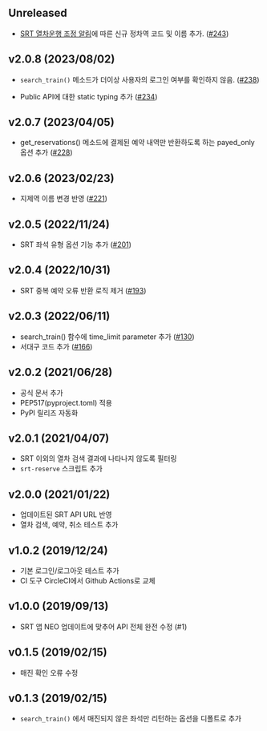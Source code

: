 ## Unreleased

- [SRT 열차운행 조정 알림](https://etk.srail.kr/cms/article/view.do?postNo=554&pageId=TK0502000000)에 따른 신규 정차역 코드 및 이름 추가.
  ([#243](https://github.com/ryanking13/SRT/pull/243))

## v2.0.8 (2023/08/02)

- `search_train()` 메소드가 더이상 사용자의 로그인 여부를 확인하지 않음.
  ([#238](https://github.com/ryanking13/SRT/pull/238))

- Public API에 대한 static typing 추가
  ([#234](https://github.com/ryanking13/SRT/pull/234))

## v2.0.7 (2023/04/05)

- get_reservations() 메소드에 결제된 예약 내역만 반환하도록 하는 payed_only 옵션 추가
  ([#228](https://github.com/ryanking13/SRT/pull/228))

## v2.0.6 (2023/02/23)

- 지제역 이름 변경 반영 ([#221](https://github.com/ryanking13/SRT/pull/221))

## v2.0.5 (2022/11/24)

- SRT 좌석 유형 옵션 기능 추가 ([#201](https://github.com/ryanking13/SRT/pull/201))

## v2.0.4 (2022/10/31)

- SRT 중복 예약 오류 반환 로직 제거 ([#193](https://github.com/ryanking13/SRT/pull/193))

## v2.0.3 (2022/06/11)

- search_train() 함수에 time_limit parameter 추가 ([#130](https://github.com/ryanking13/SRT/pull/130))
- 서대구 코드 추가 ([#166](https://github.com/ryanking13/SRT/pull/166))

## v2.0.2 (2021/06/28)

- 공식 문서 추가
- PEP517(pyproject.toml) 적용
- PyPI 릴리즈 자동화

## v2.0.1 (2021/04/07)

- SRT 이외의 열차 검색 결과에 나타나지 않도록 필터링
- `srt-reserve` 스크립트 추가

## v2.0.0 (2021/01/22)

- 업데이트된 SRT API URL 반영
- 열차 검색, 예약, 취소 테스트 추가

## v1.0.2 (2019/12/24)

- 기본 로그인/로그아웃 테스트 추가
- CI 도구 CircleCI에서 Github Actions로 교체

## v1.0.0 (2019/09/13)

- SRT 앱 NEO 업데이트에 맞추어 API 전체 완전 수정 (#1)

## v0.1.5 (2019/02/15)

- 매진 확인 오류 수정

## v0.1.3 (2019/02/15)

- `search_train()` 에서 매진되지 않은 좌석만 리턴하는 옵션을 디폴트로 추가
